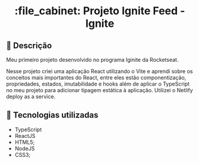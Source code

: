 <h1 align="center">:file_cabinet: Projeto Ignite Feed - Ignite </h1>

## :memo: Descrição
Meu primeiro projeto desenvolvido no programa Iginite da Rocketseat.

Nesse projeto criei uma aplicação React utilizando o Vite e aprendi sobre os conceitos mais importantes do React, entre eles estão componentização, propriedades, estados, imutabilidade e hooks além de aplicar o TypeScript no meu projeto para adicionar tipagem estática à aplicação. Utilizei o Netlify deploy as a service.

## :wrench: Tecnologias utilizadas

* TypeScript
* ReactJS
* HTML5;
* NodeJS
* CSS3;
 
